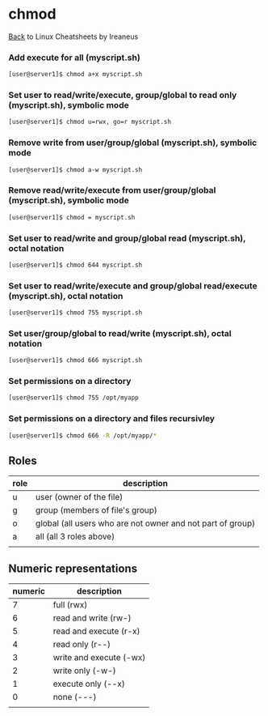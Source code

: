 # chmod

[Back](README.md) to Linux Cheatsheets by Ireaneus

### Add execute for all (myscript.sh)

```bash
[user@server1]$ chmod a+x myscript.sh
```

### Set user to read/write/execute, group/global to read only (myscript.sh), symbolic mode

```bash
[user@server1]$ chmod u=rwx, go=r myscript.sh
```

### Remove write from user/group/global (myscript.sh), symbolic mode

```bash
[user@server1]$ chmod a-w myscript.sh
```

### Remove read/write/execute from user/group/global (myscript.sh), symbolic mode

```bash
[user@server1]$ chmod = myscript.sh
```

### Set user to read/write and group/global read (myscript.sh), octal notation

```bash
[user@server1]$ chmod 644 myscript.sh
```

### Set user to read/write/execute and group/global read/execute (myscript.sh), octal notation

```bash
[user@server1]$ chmod 755 myscript.sh
```

### Set user/group/global to read/write (myscript.sh), octal notation

```bash
[user@server1]$ chmod 666 myscript.sh
```

### Set permissions on a directory

```bash
[user@server1]$ chmod 755 /opt/myapp
```

### Set permissions on a directory and files recursivley

```bash
[user@server1]$ chmod 666 -R /opt/myapp/*
```

## Roles

| role | description |
| --- | --- |
| u | user (owner of the file) |
| g | group (members of file's group) |
| o | global (all users who are not owner and not part of group) |
| a | all (all 3 roles above) |
| | |

## Numeric representations

| numeric | description |
| --- | --- |
| 7 | full (rwx) |
| 6 | read and write (rw-) |
| 5 | read and execute (r-x) |
| 4 | read only (r--) |
| 3 | write and execute (-wx) |
| 2 | write only (-w-) |
| 1 | execute only (--x) |
| 0 | none (---) |
| | |